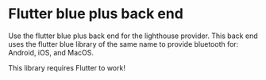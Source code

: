 # Flutter blue plus back end

Use the flutter blue plus back end for the lighthouse provider. This back end uses the flutter blue
library of the same name to provide bluetooth for: Android, iOS, and MacOS.

This library requires Flutter to work!
